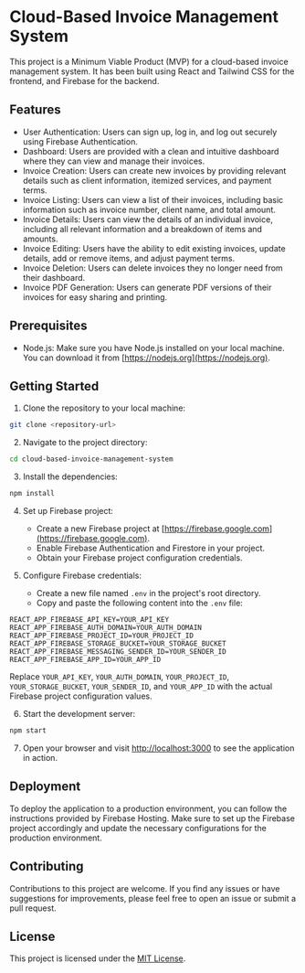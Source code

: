 # Cloud-Based Invoice Management System

This project is a Minimum Viable Product (MVP) for a cloud-based invoice management system. It has been built using React and Tailwind CSS for the frontend, and Firebase for the backend.

## Features

- User Authentication: Users can sign up, log in, and log out securely using Firebase Authentication.
- Dashboard: Users are provided with a clean and intuitive dashboard where they can view and manage their invoices.
- Invoice Creation: Users can create new invoices by providing relevant details such as client information, itemized services, and payment terms.
- Invoice Listing: Users can view a list of their invoices, including basic information such as invoice number, client name, and total amount.
- Invoice Details: Users can view the details of an individual invoice, including all relevant information and a breakdown of items and amounts.
- Invoice Editing: Users have the ability to edit existing invoices, update details, add or remove items, and adjust payment terms.
- Invoice Deletion: Users can delete invoices they no longer need from their dashboard.
- Invoice PDF Generation: Users can generate PDF versions of their invoices for easy sharing and printing.

## Prerequisites

- Node.js: Make sure you have Node.js installed on your local machine. You can download it from [https://nodejs.org](https://nodejs.org).

## Getting Started

1. Clone the repository to your local machine:

```bash
git clone <repository-url>
```

2. Navigate to the project directory:

```bash
cd cloud-based-invoice-management-system
```

3. Install the dependencies:

```bash
npm install
```

4. Set up Firebase project:
   - Create a new Firebase project at [https://firebase.google.com](https://firebase.google.com).
   - Enable Firebase Authentication and Firestore in your project.
   - Obtain your Firebase project configuration credentials.

5. Configure Firebase credentials:
   - Create a new file named `.env` in the project's root directory.
   - Copy and paste the following content into the `.env` file:

```plaintext
REACT_APP_FIREBASE_API_KEY=YOUR_API_KEY
REACT_APP_FIREBASE_AUTH_DOMAIN=YOUR_AUTH_DOMAIN
REACT_APP_FIREBASE_PROJECT_ID=YOUR_PROJECT_ID
REACT_APP_FIREBASE_STORAGE_BUCKET=YOUR_STORAGE_BUCKET
REACT_APP_FIREBASE_MESSAGING_SENDER_ID=YOUR_SENDER_ID
REACT_APP_FIREBASE_APP_ID=YOUR_APP_ID
```

Replace `YOUR_API_KEY`, `YOUR_AUTH_DOMAIN`, `YOUR_PROJECT_ID`, `YOUR_STORAGE_BUCKET`, `YOUR_SENDER_ID`, and `YOUR_APP_ID` with the actual Firebase project configuration values.

6. Start the development server:

```bash
npm start
```

7. Open your browser and visit [http://localhost:3000](http://localhost:3000) to see the application in action.

## Deployment

To deploy the application to a production environment, you can follow the instructions provided by Firebase Hosting. Make sure to set up the Firebase project accordingly and update the necessary configurations for the production environment.

## Contributing

Contributions to this project are welcome. If you find any issues or have suggestions for improvements, please feel free to open an issue or submit a pull request.

## License

This project is licensed under the [MIT License](LICENSE).